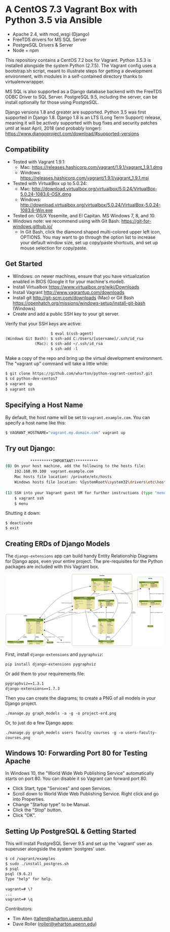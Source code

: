 # A CentOS 7.3 Vagrant Box with Python 3.5 via Ansible
* Apache 2.4, with mod_wsgi (Django)
* FreeTDS drivers for MS SQL Server
* PostgreSQL Drivers & Server
* Node + npm

This repository contains a CentOS 7.2 box for Vagrant. Python 3.5.3 is installed alongside the system Python (2.7.5). The Vagrant config uses a bootstrap.sh script, meant to illustrate steps for getting a development environment, with modules in a self-contained directory thanks to virtualenvwrapper.

MS SQL is also supported as a Django database backend with the FreeTDS ODBC Driver to SQL Server. PostgreSQL 9.5, including the server, can be install optionally for those using PostgreSQL.

Django versions 1.8 and greater are supported. Python 3.5 was first supported in Django 1.8. Django 1.8 is an LTS (Long Term Support) release, meaning it will be actively supported with bug fixes and security patches until at least April, 2018 (and probably longer): https://www.djangoproject.com/download/#supported-versions

## Compatibility

* Tested with Vagrant 1.9.1:
    * Mac: https://releases.hashicorp.com/vagrant/1.9.1/vagrant_1.9.1.dmg
    * Windows: https://releases.hashicorp.com/vagrant/1.9.1/vagrant_1.9.1.msi
* Tested with VirtualBox up to 5.0.24:
    * Mac: http://download.virtualbox.org/virtualbox/5.0.24/VirtualBox-5.0.24-1083.6-OSX.dmg
    * Windows: http://download.virtualbox.org/virtualbox/5.0.24/VirtualBox-5.0.24-1083.6-Win.exe
* Tested on: OS/X Yosemite, and El Capitan. MS Windows 7, 8, and 10.
* Windows note: we recommend using with Git Bash: https://git-for-windows.github.io/
    * In Git Bash, click the diamond shaped multi-colored upper left icon, OPTIONS. You may want to go through the option list to increase your default window size, set up copy/paste shortcuts, and set up mouse selection for copy/paste.

## Get Started

* Windows: on newer machines, ensure that you have virtualization enabled in BIOS (Google it for your machine's model).
* Install Virtualbox https://www.virtualbox.org/wiki/Downloads
* Install Vagrant http://www.vagrantup.com/downloads
* Install git http://git-scm.com/downloads (Mac) or Git Bash https://openhatch.org/missions/windows-setup/install-git-bash (Windows)
* Create and add a public SSH key to your git server.

Verify that your SSH keys are active:

```
                    $ eval $(ssh-agent)
(Windows Git Bash): $ ssh-add C:/Users/[username]/.ssh/id_rsa
             (Mac): $ ssh-add ~/.ssh/id_rsa
                    $ ssh-add -l
```

Make a copy of the repo and bring up the virtual development environment. The "vagrant up" command will take a little while:

``` bash
$ git clone https://github.com/wharton/python-vagrant-centos7.git
$ cd python-dev-centos7
$ vagrant up
$ vagrant ssh
```

## Specifying a Host Name

By default, the host name will be set to `vagrant.example.com`. You can specify a host name like this:

``` bash
$ VAGRANT_HOSTNAME="vagrant.my.domain.com" vagrant up
```

## Try out Django:

``` bash
           **********IMPORTANT!**********
(0) On your host machine, add the following to the hosts file:
    192.168.99.100	vagrant.example.com
    Mac hosts file location: /private/etc/hosts
    Windows hosts file location: %SystemRoot%\system32\drivers\etc\hosts

(1) SSH into your Vagrant guest VM for further instructions (type "menu" to bring them up again if you need them):
    $ vagrant ssh
    $ menu
```

Shutting it down:

```
$ deactivate
$ exit
```

## Creating ERDs of Django Models

The `django-extensions` app can build handy Entity Relationship Diagrams for Django apps, even your entire project. The pre-requisites for the Python packages are included with this Vagrant box.

![An example ERD with three Django apps.](users-faculty-courses.png)

First, install `django-extensions` and `pygraphviz`:

    pip install django-extensions pygraphviz


Or add them to your requirements file:

    pygraphviz==1.3.1
    django-extensions==1.7.3

Then you can create the diagrams; to create a PNG of all models in your Django project.

    ./manage.py graph_models -a -g -o project-erd.png

Or, to just do a few Django apps:

    ./manage.py graph_models users faculty courses -g -o users-faculty-courses.png

## Windows 10: Forwarding Port 80 for Testing Apache

In Windows 10, the "World Wide Web Publishing Service" automatically starts on port 80. You can disable it so Vagrant can forward port 80.

* Click Start, type "Services" and open Services.
* Scroll down to World Wide Web Publishing Service. Right click and go into Properties.
* Change "Startup type" to be Manual.
* Click the "Stop" button.
* Click "OK".

## Setting Up PostgreSQL & Getting Started

This will install PostgreSQL Server 9.5 and set up the 'vagrant' user as superuser alongside the system 'postgres' user.

```
$ cd /vagrant/examples
$ sudo ./install_postgres.sh
$ psql
psql (9.6.2)
Type "help" for help.

vagrant=# \?
...
vagrant=# \q
```

Contributors:

* Tim Allen (tallen@wharton.upenn.edu)
* Dave Roller (roller@wharton.upenn.edu)
